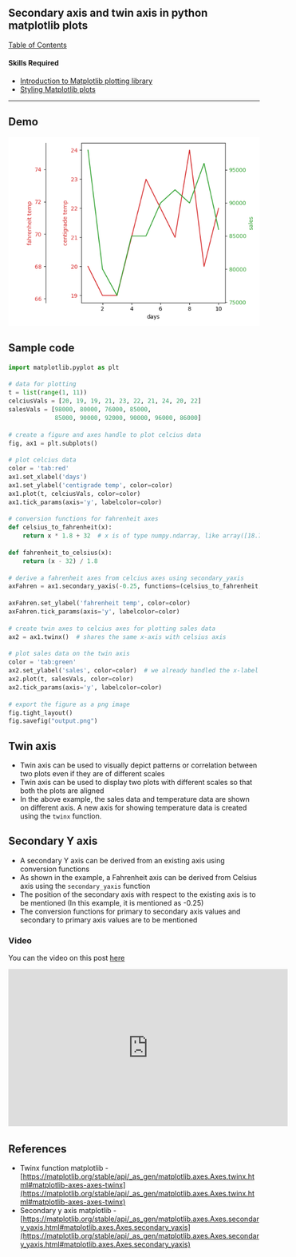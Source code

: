 ## Secondary axis and twin axis in python matplotlib plots

[Table of Contents](https://nagasudhir.blogspot.com/2020/04/taming-python-table-of-contents.html)

#### Skills Required
* [Introduction to Matplotlib plotting library](https://nagasudhir.blogspot.com/2020/05/intro-to-matplotlib.html)
* [Styling Matplotlib plots](https://nagasudhir.blogspot.com/2020/05/styling-matplotlib-plots.html)

<hr/>

## Demo

![matplotlib_secondary_axis_twinx_demo.png](https://github.com/nagasudhirpulla/taming_python/blob/master/blog/skills/assets/img/matplotlib_secondary_axis_twinx_demo.png?raw=true)
## Sample code

```python
import matplotlib.pyplot as plt

# data for plotting
t = list(range(1, 11))
celciusVals = [20, 19, 19, 21, 23, 22, 21, 24, 20, 22]
salesVals = [98000, 80000, 76000, 85000,
             85000, 90000, 92000, 90000, 96000, 86000]

# create a figure and axes handle to plot celcius data
fig, ax1 = plt.subplots()

# plot celcius data
color = 'tab:red'
ax1.set_xlabel('days')
ax1.set_ylabel('centigrade temp', color=color)
ax1.plot(t, celciusVals, color=color)
ax1.tick_params(axis='y', labelcolor=color)

# conversion functions for fahrenheit axes
def celsius_to_fahrenheit(x):
    return x * 1.8 + 32  # x is of type numpy.ndarray, like array([18.75, 24.25])

def fahrenheit_to_celsius(x):
    return (x - 32) / 1.8

# derive a fahrenheit axes from celcius axes using secondary_yaxis
axFahren = ax1.secondary_yaxis(-0.25, functions=(celsius_to_fahrenheit, fahrenheit_to_celsius))

axFahren.set_ylabel('fahrenheit temp', color=color)
axFahren.tick_params(axis='y', labelcolor=color)

# create twin axes to celcius axes for plotting sales data
ax2 = ax1.twinx()  # shares the same x-axis with celsius axis

# plot sales data on the twin axis
color = 'tab:green'
ax2.set_ylabel('sales', color=color)  # we already handled the x-label with ax1
ax2.plot(t, salesVals, color=color)
ax2.tick_params(axis='y', labelcolor=color)

# export the figure as a png image
fig.tight_layout()
fig.savefig("output.png")
```

## Twin axis

-   Twin axis can be used to visually depict patterns or correlation between two plots even if they are of different scales
-   Twin axis can be used to display two plots with different scales so that both the plots are aligned
-   In the above example, the sales data and temperature data are shown on different axis. A new axis for showing temperature data is created using the `twinx` function.

## Secondary Y axis

-   A secondary Y axis can be derived from an existing axis using conversion functions
-   As shown in the example, a Fahrenheit axis can be derived from Celsius axis using the `secondary_yaxis` function
- The position of the secondary axis with respect to the existing axis is to be mentioned (In this example, it is mentioned as -0.25)
-   The conversion functions for primary to secondary axis values and secondary to primary axis values are to be mentioned

### Video
You can the video on this post [here](https://youtu.be/fuI0DLFBPjA)

<iframe width="560" height="315" src="https://www.youtube.com/embed/fuI0DLFBPjA" title="YouTube video player" frameborder="0" allow="accelerometer; autoplay; clipboard-write; encrypted-media; gyroscope; picture-in-picture; web-share" allowfullscreen></iframe>

## References

-   Twinx function matplotlib - [](https://matplotlib.org/stable/api/_as_gen/matplotlib.axes.Axes.twinx.html#matplotlib-axes-axes-twinx)[https://matplotlib.org/stable/api/_as_gen/matplotlib.axes.Axes.twinx.html#matplotlib-axes-axes-twinx](https://matplotlib.org/stable/api/_as_gen/matplotlib.axes.Axes.twinx.html#matplotlib-axes-axes-twinx)
-   Secondary y axis matplotlib - [](https://matplotlib.org/stable/api/_as_gen/matplotlib.axes.Axes.secondary_yaxis.html#matplotlib.axes.Axes.secondary_yaxis)[https://matplotlib.org/stable/api/_as_gen/matplotlib.axes.Axes.secondary_yaxis.html#matplotlib.axes.Axes.secondary_yaxis](https://matplotlib.org/stable/api/_as_gen/matplotlib.axes.Axes.secondary_yaxis.html#matplotlib.axes.Axes.secondary_yaxis)
<!--stackedit_data:
eyJoaXN0b3J5IjpbLTY5MTgxNzY4NCwtOTg5NDM5MDk1LC05OD
AwNTU3ODIsLTIwMzI4NzQ3MjEsNDUwMzc0ODA2XX0=
-->